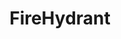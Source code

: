 ---
codehost: https://github.com/https://github.com/firehydrant
linkedin: https://linkedin.com/company/firehydrant
logohandle: firehydrant
sort: firehydrant
title: FireHydrant
twitter: https://x.com/FireHydrant
website: https://firehydrant.com/
---
